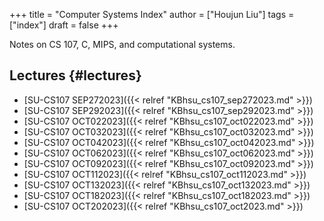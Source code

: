 +++
title = "Computer Systems Index"
author = ["Houjun Liu"]
tags = ["index"]
draft = false
+++

Notes on CS 107, C, MIPS, and computational systems.


## Lectures {#lectures}

-   [SU-CS107 SEP272023]({{< relref "KBhsu_cs107_sep272023.md" >}})
-   [SU-CS107 SEP292023]({{< relref "KBhsu_cs107_sep292023.md" >}})
-   [SU-CS107 OCT022023]({{< relref "KBhsu_cs107_oct022023.md" >}})
-   [SU-CS107 OCT032023]({{< relref "KBhsu_cs107_oct032023.md" >}})
-   [SU-CS107 OCT042023]({{< relref "KBhsu_cs107_oct042023.md" >}})
-   [SU-CS107 OCT062023]({{< relref "KBhsu_cs107_oct062023.md" >}})
-   [SU-CS107 OCT092023]({{< relref "KBhsu_cs107_oct092023.md" >}})
-   [SU-CS107 OCT112023]({{< relref "KBhsu_cs107_oct112023.md" >}})
-   [SU-CS107 OCT132023]({{< relref "KBhsu_cs107_oct132023.md" >}})
-   [SU-CS107 OCT182023]({{< relref "KBhsu_cs107_oct182023.md" >}})
-   [SU-CS107 OCT202023]({{< relref "KBhsu_cs107_oct2023.md" >}})

